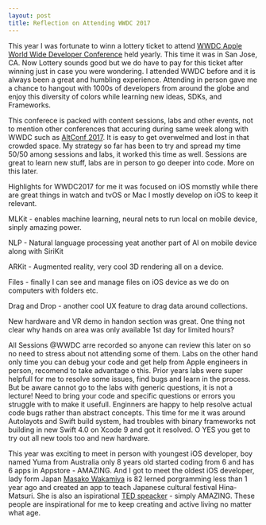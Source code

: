 ```yaml
---
layout: post
title: Reflection on Attending WWDC 2017
---
```


This year I was fortunate to winn a lottery ticket to attend [WWDC Apple World Wide Developer Conference](https://developer.apple.com/wwdc/) held yearly. This time it was in San Jose, CA. Now Lottery sounds good but we do have to pay for this ticket after winning just in case you were wondering. I attended WWDC before and it is always been a great and humbling experience. Attending in person gave me a chance to hangout with 1000s of developers from around the globe and enjoy this diversity of colors while learning new ideas, SDKs, and Frameworks.

This conferece is packed with content sessions, labs and other events, not to mention other conferences that accuring during same week along with WWDC such as [AltConf 2017](http://altconf.com/). It is easy to get overwelmed and lost in that crowded space. My strategy so far has been to try and spread my time 50/50 among sessions and labs, it worked this time as well. Sessions are great to learn new stuff, labs are in person to go deeper into code. More on this later.

Highlights for WWDC2017 for me it was focused on iOS momstly while there are great things in watch and tvOS or Mac I mostly develop on iOS to keep it relevant.

MLKit - enables machine learning, neural nets to run local on mobile device, sinply amazing power.

NLP - Natural language processing yeat another part of AI on mobile device along with SiriKit

ARKit - Augmented reality, very cool 3D rendering all on a device.

Files - finally I can see and manage files on iOS device as we do on computers with folders etc.

Drag and Drop - another cool UX feature to drag data around collections.

New hardware and VR demo in handon section was great. One thing not clear why hands on area was only available 1st day for limited hours?

All Sessions @WWDC arre recorded so anyone can review this later on so no need to stress about not attending some of them. Labs on the other hand only time you can debug your code and get help from Apple engineers in person, recomend to take advantage o this. Prior years labs were super helpfull for me to resolve some issues, find bugs and learn in the process. But be aware cannot go to the labs with generic questions, it is not a lecture! Need to bring your code and specific questions or errors you struggle with to make it usefull. Enginners are happy to help resolve actual code bugs rather than abstract concepts. This time for me it was around Autolayots and Swift build system, had troubles with binary frameworks not building in new Swift 4.0 on Xcode 9 and got it resolved. O YES you get to try out all new tools too and new hardware.

This year was exciting to meet in person with youngest iOS developer, boy named Yuma from Australia only 8 years old started coding from 6 and has 6 apps in Appstore - AMAZING. And I got to meet the oldest iOS developer, lady form Japan [Masako Wakamiya](http://money.cnn.com/2017/03/02/technology/81-year-old-woman-publishes-iphone-app-japan/index.html) is 82 lerned porgramming less than 1 year ago and created an app to teach Japanese cultural festival Hina-Matsuri. She is also an ispirational [TED speacker](https://www.youtube.com/watch?v=gUjXiYtOC7Y) - simply AMAZING. These people are inspirational for me to keep creating and active living no matter what age.

 
